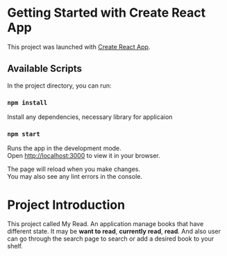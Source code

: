# Getting Started with Create React App

This project was launched with [Create React App](https://github.com/facebook/create-react-app).

## Available Scripts

In the project directory, you can run:
### `npm install`

Install any dependencies, necessary library for applicaion
### `npm start`

Runs the app in the development mode.\
Open [http://localhost:3000](http://localhost:3000) to view it in your browser.

The page will reload when you make changes.\
You may also see any lint errors in the console.

# Project Introduction

This project called My Read. An application manage books that have different state. It may be **want to read**, **currently read**, **read**. And also user can go through the search page to search or add a desired book to your shelf.
